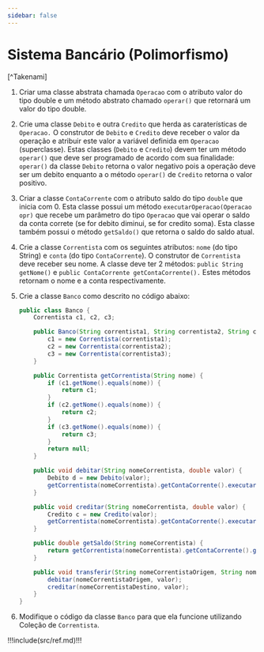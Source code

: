 ```yaml
---
sidebar: false
---
```


# Sistema Bancário (Polimorfismo)

[^Takenami]

1. Criar uma classe abstrata chamada `Operacao` com o atributo valor do tipo double e um método abstrato chamado `operar()` que retornará um valor do tipo double.
1. Crie uma classe `Debito` e outra `Credito` que herda as caraterísticas de `Operacao.` O construtor de `Debito` e `Credito` deve receber o valor da operação e atribuir este valor a variável definida em `Operacao` (superclasse). Estas classes (`Debito` e `Credito`) devem ter um método `operar()` que deve ser programado de acordo com sua finalidade: `operar()` da classe `Debito` retorna o valor negativo pois a operação deve ser um debito enquanto a o método `operar()` de `Credito` retorna o valor positivo.
1. Criar a classe `ContaCorrente` com o atributo saldo do tipo `double` que inicia com 0. Esta classe possui um método `executarOperacao(Operacao opr)` que recebe um parâmetro do tipo `Operacao` que vai operar o saldo da conta correte (se for debito diminui, se for credito soma). Esta classe também possui o método `getSaldo()` que retorna o saldo do saldo atual.
1. Crie a classe `Correntista` com os seguintes atributos: `nome` (do tipo String) e `conta` (do tipo `ContaCorrente`). O construtor de `Correntista` deve receber seu nome. A classe deve ter 2 métodos: `public String getNome()` e `public ContaCorrente getContaCorrente().` Estes métodos retornam o nome e a conta respectivamente.
1. Crie a classe `Banco` como descrito no código abaixo:

    ```java
    public class Banco {
        Correntista c1, c2, c3;

        public Banco(String correntista1, String correntista2, String correntista3) {
            c1 = new Correntista(correntista1);
            c2 = new Correntista(correntista2);
            c3 = new Correntista(correntista3);
        }

        public Correntista getCorrentista(String nome) {
            if (c1.getNome().equals(nome)) {
                return c1;
            }
            if (c2.getNome().equals(nome)) {
                return c2;
            }
            if (c3.getNome().equals(nome)) {
                return c3;
            }
            return null;
        }

        public void debitar(String nomeCorrentista, double valor) {
            Debito d = new Debito(valor);
            getCorrentista(nomeCorrentista).getContaCorrente().executarOperacao(d);
        }

        public void creditar(String nomeCorrentista, double valor) {
            Credito c = new Credito(valor);
            getCorrentista(nomeCorrentista).getContaCorrente().executarOperacao(c);
        }

        public double getSaldo(String nomeCorrentista) {
            return getCorrentista(nomeCorrentista).getContaCorrente().getSaldo();
        }

        public void transferir(String nomeCorrentistaOrigem, String nomeCorrentistaDestino, double valor) {
            debitar(nomeCorrentistaOrigem, valor);
            creditar(nomeCorrentistaDestino, valor);
        }
    }
    ```
1. Modifique o código da classe `Banco` para que ela funcione utilizando Coleção de `Correntista`. 

!!!include(src/ref.md)!!!